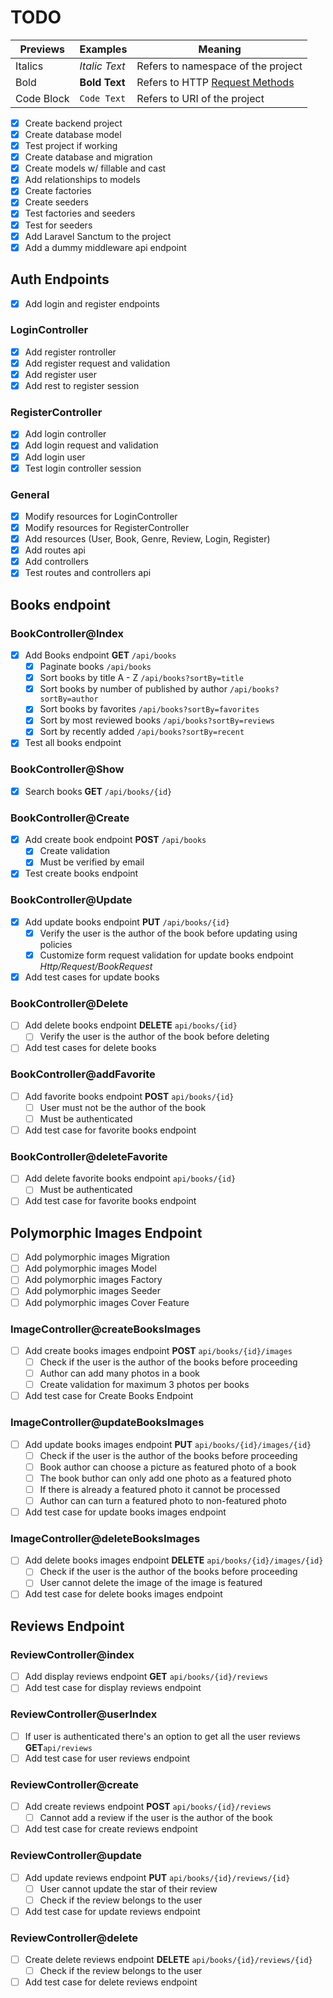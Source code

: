 # TODO

| Previews   | Examples      | Meaning                                                                                     |
|------------|---------------|---------------------------------------------------------------------------------------------|
| Italics    | _Italic Text_ | Refers to namespace of the project                                                          |
| Bold       | **Bold Text** | Refers to HTTP [Request Methods](https://developer.mozilla.org/en-US/docs/Web/HTTP/Methods) |
| Code Block | `Code Text`   | Refers to URI of the project                                                                |

- [x] Create backend project
- [x] Create database model
- [x] Test project if working
- [x] Create database and migration
- [x] Create models w/ fillable and cast
- [x] Add relationships to models
- [x] Create factories
- [x] Create seeders
- [x] Test factories and seeders
- [x] Test for seeders
- [x] Add Laravel Sanctum to the project
- [x] Add a dummy middleware api endpoint

## Auth Endpoints

- [x] Add login and register endpoints

### LoginController

- [x] Add register rontroller
- [x] Add register request and validation
- [x] Add register user
- [x] Add rest to register session

### RegisterController

- [x] Add login controller
- [x] Add login request and validation
- [x] Add login user
- [x] Test login controller session

### General

- [x] Modify resources for LoginController
- [x] Modify resources for RegisterController
- [x] Add resources (User, Book, Genre, Review, Login, Register)
- [x] Add routes api
- [x] Add controllers
- [x] Test routes and controllers api

## Books endpoint

### BookController@Index

- [x] Add Books endpoint **GET** `/api/books`
  - [x] Paginate books `/api/books`
  - [x] Sort books by title A - Z `/api/books?sortBy=title`
  - [x] Sort books by number of published by author `/api/books?sortBy=author`
  - [x] Sort books by favorites `/api/books?sortBy=favorites`
  - [x] Sort by most reviewed books `/api/books?sortBy=reviews`
  - [x] Sort by recently added `/api/books?sortBy=recent`
- [x] Test all books endpoint

### BookController@Show

- [x] Search books **GET** `/api/books/{id}`

### BookController@Create

- [x] Add create book endpoint **POST** `/api/books`
  - [x] Create validation
  - [x] Must be verified by email
- [x] Test create books endpoint

### BookController@Update

- [x] Add update books endpoint **PUT** `/api/books/{id}`
  - [x] Verify the user is the author of the book before updating using policies
  - [x] Customize form request validation for update books endpoint _Http/Request/BookRequest_
- [x] Add test cases for update books

### BookController@Delete

- [ ] Add delete books endpoint **DELETE** `api/books/{id}`
  - [ ] Verify the user is the author of the book before deleting
- [ ] Add test cases for delete books

### BookController@addFavorite

- [ ] Add favorite books endpoint **POST** `api/books/{id}`
  - [ ] User must not be the author of the book
  - [ ] Must be authenticated
- [ ] Add test case for favorite books endpoint

### BookController@deleteFavorite

- [ ] Add delete favorite books endpoint `api/books/{id}`
  - [ ] Must be authenticated
- [ ] Add test case for favorite books endpoint

## Polymorphic Images Endpoint

- [ ] Add polymorphic images Migration
- [ ] Add polymorphic images Model
- [ ] Add polymorphic images Factory
- [ ] Add polymorphic images Seeder
- [ ] Add polymorphic images Cover Feature  

### ImageController@createBooksImages

- [ ] Add create books images endpoint **POST** `api/books/{id}/images`
  - [ ] Check if the user is the author of the books before proceeding
  - [ ] Author can add many photos in a book
  - [ ] Create validation for maximum 3 photos per books
- [ ] Add test case for Create Books Endpoint

### ImageController@updateBooksImages

- [ ] Add update books images endpoint **PUT** `api/books/{id}/images/{id}`
  - [ ] Check if the user is the author of the books before proceeding
  - [ ] Book author can choose a picture as featured photo of a book
  - [ ] The book buthor can only add one photo as a featured photo
  - [ ] If there is already a featured photo it cannot be processed
  - [ ] Author can can turn a featured photo to non-featured photo
- [ ] Add test case for update books images endpoint

### ImageController@deleteBooksImages

- [ ] Add delete books images endpoint **DELETE** `api/books/{id}/images/{id}`
  - [ ] Check if the user is the author of the books before proceeding
  - [ ] User cannot delete the image of the image is featured
- [ ] Add test case for delete books images endpoint

## Reviews Endpoint

### ReviewController@index

- [ ] Add display reviews endpoint **GET** `api/books/{id}/reviews`
- [ ] Add test case for display reviews endpoint

### ReviewController@userIndex

- [ ] If user is authenticated there's an option to get all the user reviews **GET**`api/reviews`
- [ ] Add test case for user reviews endpoint

### ReviewController@create

- [ ] Add create reviews endpoint **POST** `api/books/{id}/reviews`
  - [ ] Cannot add a review if the user is the author of the book
- [ ] Add test case for create reviews endpoint

### ReviewController@update

- [ ] Add update reviews endpoint **PUT** `api/books/{id}/reviews/{id}`
  - [ ] User cannot update the star of their review
  - [ ] Check if the review belongs to the user
- [ ] Add test case for update reviews endpoint

### ReviewController@delete

- [ ] Create delete reviews endpoint **DELETE** `api/books/{id}/reviews/{id}`
  - [ ] Check if the review belongs to the user
- [ ] Add test case for delete reviews endpoint
